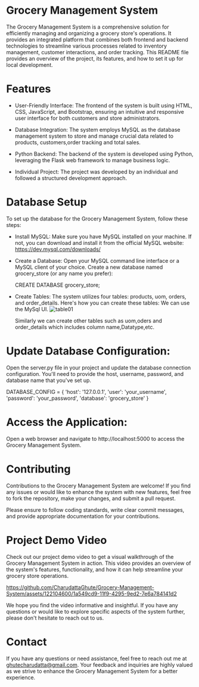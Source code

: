 # Grocery Management System
The Grocery Management System is a comprehensive solution for efficiently managing and organizing a grocery store's operations. It provides an integrated platform that combines both frontend and backend technologies to streamline various processes related to inventory management, customer interactions, and order tracking. This README file provides an overview of the project, its features, and how to set it up for local development.

# Features
- User-Friendly Interface: The frontend of the system is built using HTML, CSS, JavaScript, and Bootstrap, ensuring an intuitive and responsive user interface for both customers and store administrators.

- Database Integration: The system employs MySQL as the database management system to store and manage crucial data related to products, customers,order tracking and total sales.

- Python Backend: The backend of the system is developed using Python, leveraging the Flask web framework to manage business logic.

- Individual Project: The project was developed by an individual and followed a structured development approach.

# Database Setup
To set up the database for the Grocery Management System, follow these steps:

- Install MySQL:
Make sure you have MySQL installed on your machine. If not, you can download and install it from the official MySQL website: https://dev.mysql.com/downloads/

- Create a Database:
Open your MySQL command line interface or a MySQL client of your choice. Create a new database named grocery_store (or any name you prefer):

  CREATE DATABASE grocery_store;
  
- Create Tables:
The system utilizes four tables: products, uom, orders, and order_details. Here's how you can create these tables:
We can use the MySql UI.
![table01](https://github.com/CharudattaGhute/Grocery-Management-System/assets/122104600/17ac9ff8-9d8b-4779-ad27-f4cb00fdde43)

  Similarly we can create other tables such as uom,oders and order_details which includes column name,Datatype,etc.

# Update Database Configuration:

Open the server.py file in your project and update the database connection configuration. You'll need to provide the host, username, password, and database name that you've set up.

DATABASE_CONFIG = {
    'host': '127.0.0.1',
    'user': 'your_username',
    'password': 'your_password',
    'database': 'grocery_store'
}

# Access the Application:
Open a web browser and navigate to http://localhost:5000 to access the Grocery Management System.

# Contributing

Contributions to the Grocery Management System are welcome! If you find any issues or would like to enhance the system with new features, feel free to fork the repository, make your changes, and submit a pull request.

Please ensure to follow coding standards, write clear commit messages, and provide appropriate documentation for your contributions.

# Project Demo Video
Check out our project demo video to get a visual walkthrough of the Grocery Management System in action. This video provides an overview of the system's features, functionality, and how it can help streamline your grocery store operations.


https://github.com/CharudattaGhute/Grocery-Management-System/assets/122104600/1a549cd9-11f9-4295-9ed2-7e6a784141d2



We hope you find the video informative and insightful. If you have any questions or would like to explore specific aspects of the system further, please don't hesitate to reach out to us.

# Contact

If you have any questions or need assistance, feel free to reach out me at ghutecharudatta@gmail.com. Your feedback and inquiries are highly valued as we strive to enhance the Grocery Management System for a better experience.



